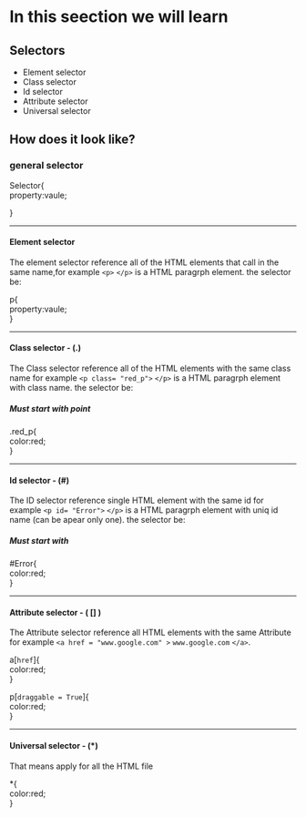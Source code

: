 # In this seection we will learn 
## Selectors 

* Element selector
* Class selector
* Id selector 
* Attribute selector
* Universal selector

## How does it look like?
### general selector
Selector{<br/> 
    property:vaule;<br/> 
   
}<br/> 
<hr/>

#### Element selector
The element selector reference all of the HTML elements that call in the same name,for example `<p>` `</p>` is a HTML paragrph element.
the selector be:

p{<br/> 
    property:vaule; <br/> 
}<br/> 
<hr/>

#### Class selector - (.)
The Class selector reference all of the HTML elements with the same class name for example `<p class= "red_p">` `</p>` is a HTML paragrph element with class name.
the selector be:

##### Must start with point
.red_p{<br/> 
    color:red; <br/> 
}<br/> 
<hr/>

#### Id selector - (#)
The ID selector reference single HTML element with the same id for example `<p id= "Error">` `</p>` is a HTML paragrph element with uniq id name (can be apear only one).
the selector be:

##### Must start with #
#Error{<br/> 
    color:red; <br/> 
}<br/> 
<hr/>

#### Attribute selector - ( [] )
The Attribute selector reference all HTML elements with the same Attribute for example `<a href = "www.google.com" >` `www.google.com` `</a>`.

a[`href`]{<br/> 
    color:red; <br/> 
}<br/> 

p[`draggable = True`]{<br/> 
    color:red; <br/> 
}<br/> 
<hr/>

#### Universal selector - (*)
That means apply for all the HTML file 

*{<br/> 
    color:red; <br/> 
}
